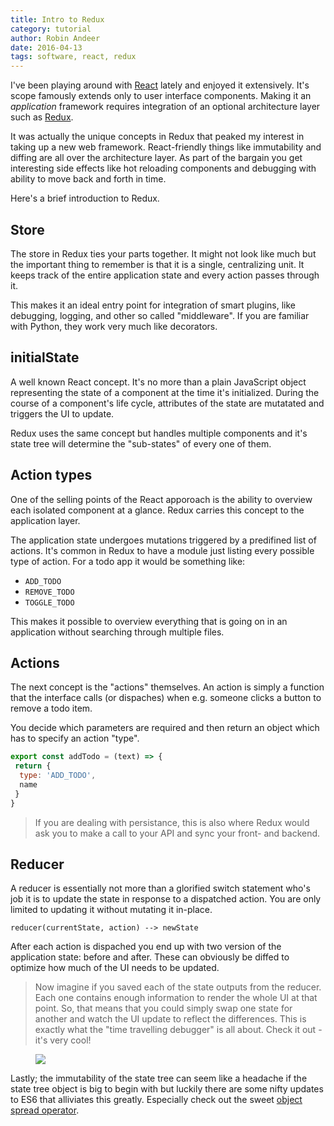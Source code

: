 ```yaml
---
title: Intro to Redux
category: tutorial
author: Robin Andeer
date: 2016-04-13
tags: software, react, redux
---
```


I've been playing around with [React][react] lately and enjoyed it extensively. It's scope famously extends only to user interface components. Making it an _application_ framework requires integration of an optional architecture layer such as [Redux][redux].

It was actually the unique concepts in Redux that peaked my interest in taking up a new web framework. React-friendly things like immutability and diffing are all over the architecture layer. As part of the bargain you get interesting side effects like hot reloading components and debugging with ability to move back and forth in time.

Here's a brief introduction to Redux.

## Store

The store in Redux ties your parts together. It might not look like much but the important thing to remember is that it is a single, centralizing unit. It keeps track of the entire application state and every action passes through it.

This makes it an ideal entry point for integration of smart plugins, like debugging, logging, and other so called "middleware". If you are familiar with Python, they work very much like decorators.

## initialState

A well known React concept. It's no more than a plain JavaScript object representing the state of a component at the time it's initialized. During the course of a component's life cycle, attributes of the state are mutatated and triggers the UI to update.

Redux uses the same concept but handles multiple components and it's state tree will determine the "sub-states" of every one of them.

## Action types

One of the selling points of the React apporoach is the ability to overview each isolated component at a glance. Redux carries this concept to the application layer.

The application state undergoes mutations triggered by a predifined list of actions. It's common in Redux to have a module just listing every possible type of action. For a todo app it would be something like:

- `ADD_TODO`
- `REMOVE_TODO`
- `TOGGLE_TODO`

This makes it possible to overview everything that is going on in an application without searching through multiple files.

## Actions

The next concept is the "actions" themselves. An action is simply a function that the interface calls (or dispaches) when e.g. someone clicks a button to remove a todo item.

You decide which parameters are required and then return an object which has to specify an action "type".

```javascript
export const addTodo = (text) => {
 return {
  type: 'ADD_TODO',
  name
 }
}
```

> If you are dealing with persistance, this is also where Redux would ask you to make a call to your API and sync your front- and backend.

## Reducer

A reducer is essentially not more than a glorified switch statement who's job it is to update the state in response to a dispatched action. You are only limited to updating it without mutating it in-place.

```
reducer(currentState, action) --> newState
```

After each action is dispached you end up with two version of the application state: before and after. These can obviously be diffed to optimize how much of the UI needs to be updated.

> Now imagine if you saved each of the state outputs from the reducer. Each one contains enough information to render the whole UI at that point. So, that means that you could simply swap one state for another and watch the UI update to reflect the differences. This is exactly what the "time travelling debugger" is all about. Check it out - it's very cool!

<figure><img src="http://i.imgur.com/J4GeW0M.gif"></figure>

Lastly; the immutability of the state tree can seem like a headache if the state tree object is big to begin with but luckily there are some nifty updates to ES6 that alliviates this greatly. Especially check out the sweet [object spread operator][es6].

[react]: https://facebook.github.io/react/
[redux]: http://redux.js.org/
[vuejs]: http://vuejs.org/
[vuex]: http://vuejs.github.io/vuex/en/
[es6]: http://redux.js.org/docs/recipes/UsingObjectSpreadOperator.html
